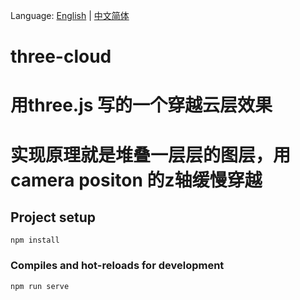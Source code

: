 Language: [English](README.md) | [中文简体](README-ZH.md)
# three-cloud
# 用three.js 写的一个穿越云层效果
# 实现原理就是堆叠一层层的图层，用camera positon 的z轴缓慢穿越

## Project setup
```
npm install
```

### Compiles and hot-reloads for development
```
npm run serve
```



